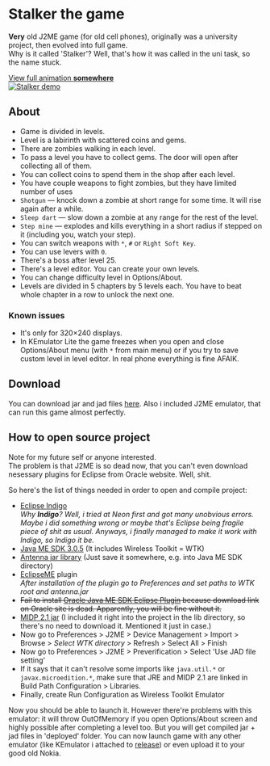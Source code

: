 # Stalker the game
__Very__ old J2ME game (for old cell phones), originally was a university project, then evolved into full game.  
Why is it called 'Stalker'? Well, that's how it was called in the uni task, so the name stuck.

[View full animation __somewhere__](link_to_somewhere)  
[![Stalker demo](link_to_small_gif)](link_to_somewhere)

## About
* Game is divided in levels.
* Level is a labirinth with scattered coins and gems.
* There are zombies walking in each level.
* To pass a level you have to collect gems. The door will open after collecting all of them.
* You can collect coins to spend them in the shop after each level.
* You have couple weapons to fight zombies, but they have limited number of uses
 * `Shotgun` — knock down a zombie at short range for some time. It will rise again after a while.
 * `Sleep dart` — slow down a zombie at any range for the rest of the level.
 * `Step mine` — explodes and kills everything in a short radius if stepped on it (including you, watch your step).
 * You can switch weapons with `*`, `#` or `Right Soft Key`.
 * You can use levers with `0`.
* There's a boss after level 25.
* There's a level editor. You can create your own levels.
* You can change difficulty level in Options/About.
* Levels are divided in 5 chapters by 5 levels each. You have to beat whole chapter in a row to unlock the next one.

### Known issues
* It's only for 320×240 displays.
* In KEmulator Lite the game freezes when you open and close Options/About menu (with `*` from main menu) or if you try to save custom level in level editor. In real phone everything is fine AFAIK.

## Download
You can download jar and jad files [here](link_to_release). Also i included J2ME emulator, that can run this game almost perfectly.

## How to open source project
Note for my future self or anyone interested.  
The problem is that J2ME is so dead now, that you can't even download nesessary plugins for Eclipse from Oracle website. Well, shit.  

So here's the list of things needed in order to open and compile project:
* [Eclipse Indigo](http://www.eclipse.org/downloads/packages/release/indigo/sr2)  
  _Why **Indigo**? Well, i tried at Neon first and got many unobvious errors. Maybe i did something wrong or maybe that's Eclipse being fragile piece of shit as usual. Anyways, i finally managed to make it work with Indigo, so Indigo it be._
* [Java ME SDK 3.0.5](http://www.oracle.com/technetwork/java/embedded/javame/javame-sdk/downloads/java-me-sdk-3-0-5-download-1849683.html) (It includes Wireless Toolkit = WTK)
* [Antenna jar library](https://sourceforge.net/projects/antenna/files) (Just save it somewhere, e.g. into Java ME SDK directory)
* [EclipseME](http://eclipseme.org/docs/installEclipseME.html) plugin  
  _After installation of the plugin go to Preferences and set paths to WTK root and antenna.jar_
* ~~Fail to install [Oracle Java ME SDK Eclipse Plugin](http://docs.oracle.com/javame/config/cldc/rel/3.3/win/gs/html/getstart_win32/setup_eclipseenv.htm) because download link on Oracle site is dead. Apparently, you will be fine without it.~~
* [MIDP 2.1 jar](http://www.java2s.com/Code/Jar/m/Downloadmidp21jar.htm) (I included it right into the project in the lib directory, so there's no need to download it. Mentioned it just in case.)
* Now go to Preferences > J2ME > Device Management > Import > Browse > _Select WTK directory_ > Refresh > Select All > Finish
* Now go to Preferences > J2ME > Preverification > Select 'Use JAD file setting'
* If it says that it can't resolve some imports like `java.util.*` or `javax.microedition.*`, make sure that JRE and MIDP 2.1 are linked in Build Path Configuration > Libraries.
* Finally, create Run Configuration as Wireless Toolkit Emulator

Now you should be able to launch it. However there're problems with this emulator: it will throw OutOfMemory if you open Options/About screen and highly possible after completing a level too. But you will get compiled jar + jad files in 'deployed' folder. You can now launch game with any other emulator (like KEmulator i attached to [release](link_to_release)) or even upload it to your good old Nokia.
